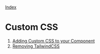 [Index](../index.md)
# Custom CSS

1. [Adding Custom CSS to your Component](./Component.md)
2. [Removing TailwindCSS](./RemovingTailwind.md)